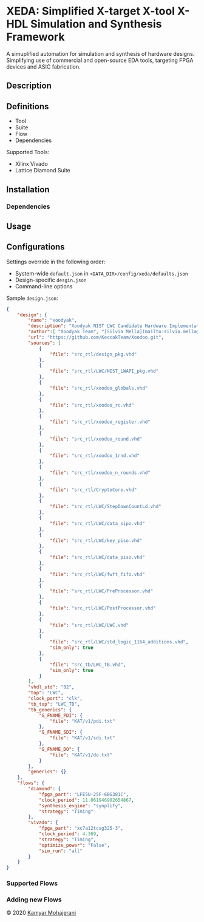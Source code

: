 # XEDA: Simplified X-target X-tool X-HDL Simulation and Synthesis Framework

A simuplified automation for simulation and synthesis of hardware designs. Simplifying use of commercial and open-source EDA tools, targeting FPGA devices and ASIC fabrication.


## Description

## Definitions
- Tool
- Suite
- Flow
- Dependencies

Supported Tools:
- Xilinx Vivado
- Lattice Diamond Suite

## Installation

### Dependencies


## Usage

## Configurations

Settings override in the following order:
- System-wide `default.json` in `<DATA_DIR>/config/xeda/defaults.json`
- Design-specific `desgin.json`
- Command-line options

Sample `design.json`:

```json
{
    "design": {
        "name": "xoodyak",
        "description": "Xoodyak NIST LWC Candidate Hardware Implementation",
        "author":[ "Xoodyak Team", "[Silvia Mella](mailto:silvia.mella@st.com)"],
        "url": "https://github.com/KeccakTeam/Xoodoo.git",
        "sources": [
            {
                "file": "src_rtl/design_pkg.vhd"
            },
            {
                "file": "src_rtl/LWC/NIST_LWAPI_pkg.vhd"
            },
            {
                "file": "src_rtl/xoodoo_globals.vhd"
            },
            {
                "file": "src_rtl/xoodoo_rc.vhd"
            },
            {
                "file": "src_rtl/xoodoo_register.vhd"
            },
            {
                "file": "src_rtl/xoodoo_round.vhd"
            },
            {
                "file": "src_rtl/xoodoo_1rnd.vhd"
            },
            {
                "file": "src_rtl/xoodoo_n_rounds.vhd"
            },
            {
                "file": "src_rtl/CryptoCore.vhd"
            },
            {
                "file": "src_rtl/LWC/StepDownCountLd.vhd"
            },
            {
                "file": "src_rtl/LWC/data_sipo.vhd"
            },
            {
                "file": "src_rtl/LWC/key_piso.vhd"
            },
            {
                "file": "src_rtl/LWC/data_piso.vhd"
            },
            {
                "file": "src_rtl/LWC/fwft_fifo.vhd"
            },
            {
                "file": "src_rtl/LWC/PreProcessor.vhd"
            },
            {
                "file": "src_rtl/LWC/PostProcessor.vhd"
            },
            {
                "file": "src_rtl/LWC/LWC.vhd"
            },
            {
                "file": "src_rtl/LWC/std_logic_1164_additions.vhd",
                "sim_only": true
            },
            {
                "file": "src_tb/LWC_TB.vhd",
                "sim_only": true
            }
        ],
        "vhdl_std": "02",
        "top": "LWC",
        "clock_port": "clk",
        "tb_top": "LWC_TB",
        "tb_generics": {
            "G_FNAME_PDI": {
                "file": "KAT/v1/pdi.txt"
            },
            "G_FNAME_SDI": {
                "file": "KAT/v1/sdi.txt"
            },
            "G_FNAME_DO": {
                "file": "KAT/v1/do.txt"
            }
        },
        "generics": {}
    },
    "flows": {
        "diamond": {
            "fpga_part": "LFE5U-25F-6BG381C",
            "clock_period": 11.061946902654867,
            "synthesis_engine": "synplify",
            "strategy": "Timing"
        },
        "vivado": {
            "fpga_part": "xc7a12tcsg325-3",
            "clock_period": 4.369,
            "strategy": "Timing",
            "optimize_power": "False",
            "sim_run": "all"
        }
    }
}
```

### Supported Flows

### Adding new Flows

© 2020 [Kamyar Mohajerani](mailto:kamyar@ieee.org)